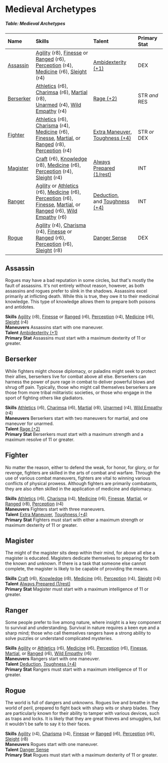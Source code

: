 # Medieval Archetypes

##### Table: Medieval Archetypes
| Name | Skills | Talent | Primary Stat |
|:-|:-|:-|:-|
| [Assassin](#assassin) | [Agility](/Basic/PHB.md#agility-dex) (r8), [Finesse](/Basic/PHB.md#finesse-dex) or [Ranged](/Basic/PHB.md#ranged-dex) (r6),<br/>[Perception](/Basic/PHB.md#perception-dex) (r4), [Medicine](/Basic/PHB.md#medicine-int) (r6), [Sleight](/Basic/PHB.md#sleight-dex) (r4) | [Ambidexterity (+1)](/Basic/Talents.md#ambidexterity) | DEX |
| [Berserker](#berserker) | [Athletics](/Basic/PHB.md#athletics-str) (r6), [Charimsa](/Basic/PHB.md#charisma-res) (r6), [Martial](/Basic/PHB.md#martial-dex) (r8),<br/>[Unarmed](/Basic/PHB.md#unarmed-dex) (r4), [Wild Empathy](/Basic/PHB.md#wild-empathy-res) (r4) | [Rage (+2)](/Basic/Talents.md#rage) | STR *and* RES |
| [Fighter](#fighter) | [Athletics](/Basic/PHB.md#athletics-str) (r6), [Charisma](/Basic/PHB.md#charisma-res) (r4), [Medicine](/Basic/PHB.md#medicine-int) (r6),<br/>[Finesse](/Basic/PHB.md#finesse-dex), [Martial](/Basic/PHB.md#martial-dex), or [Ranged](/Basic/PHB.md#ranged-dex) (r8), [Perception](/Basic/PHB.md#perception-dex) (r4) | [Extra Maneuver](/Basic/Talents.md#extra-maneuver),<br/>[Toughness (+4)](/Basic/Talents.md#toughness) | STR *or* DEX |
| [Magister](#magister) | [Craft](/Basic/PHB.md#craft-int) (r6), [Knowledge](/Basic/PHB.md#knowledge-int) (r8), [Medicine](/Basic/PHB.md#medicine-int) (r6),<br/>[Perception](/Basic/PHB.md#perception-dex) (r4), [Sleight](/Basic/PHB.md#sleight-dex) (r4) | [Always Prepared (1/rest)](/Basic/Talents.md#always-prepared) | INT |
| [Ranger](#ranger) | [Agility](/Basic/PHB.md#agility-dex) or [Athletics](/Basic/PHB.md#athletics-str) (r6), [Medicine](/Basic/PHB.md#medicine-int) (r6), [Perception](/Basic/PHB.md#perception-dex) (r6),<br/>[Finesse](/Basic/PHB.md#finesse-dex), [Martial](/Basic/PHB.md#martial-dex), or [Ranged](/Basic/PHB.md#ranged-dex) (r6), [Wild Empathy](/Basic/PHB.md#wild-empathy-res) (r6) | [Deduction](/Basic/Talents.md#deduction),<br/>and [Toughness (+4)](/Basic/Talents.md#toughness) | INT |
| [Rogue](#rogue) | [Agility](/Basic/PHB.md#agility-dex) (r4), [Charisma](/Basic/PHB.md#charisma-res) (r4), [Finesse](/Basic/PHB.md#finesse-dex) or [Ranged](/Basic/PHB.md#ranged-dex) (r6),<br/>[Perception](/Basic/PHB.md#perception-dex) (r6), [Sleight](/Basic/PHB.md#sleight-dex) (r8) | [Danger Sense](/Basic/Talents.md#danger-sense) | DEX |

## Assassin

Rogues may have a bad reputation in some circles, but that's mostly the fault of assassins. It's not entirely without reason, however, as both assassins and rogues prefer to slink in the shadows. Assassins excel primarily at inflicting death. While this is true, they owe it to their medicinal knowledge. This type of knowledge allows them to prepare both poisons and antidotes.

**Skills** [Agility](/Basic/PHB.md#agility-dex) (r8), [Finesse](/Basic/PHB.md#finesse-dex) or [Ranged](/Basic/PHB.md#ranged-dex) (r6), [Perception](/Basic/PHB.md#perception-dex) (r4), [Medicine](/Basic/PHB.md#medicine-int) (r6), [Sleight](/Basic/PHB.md#sleight-dex) (r4)  
**Maneuvers** Assassins start with one maneuver.  
**Talent** [Ambidexterity (+1)](/Basic/Talents.md#ambidexterity)  
**Primary Stat** Assassins must start with a maximum dexterity of 11 or greater.

## Berserker

While fighters might choose diplomacy, or paladins might seek to protect their allies, berserkers live for combat above all else. Berserkers can harness the power of pure rage in combat to deliver powerful blows and shrug off pain. Typically, those who might call themselves berserkers are those from more tribal militaristic societies, or those who engage in the sport of fighting others like gladiators.

**Skills** [Athletics](/Basic/PHB.md#athletics-str) (r6), [Charimsa](/Basic/PHB.md#charisma-res) (r6), [Martial](/Basic/PHB.md#martial-dex) (r8), [Unarmed](/Basic/PHB.md#unarmed-dex) (r4), [Wild Empathy](/Basic/PHB.md#wild-empathy-res) (r4)  
**Maneuvers** Berserkers start with two maneuvers for martial, and one maneuver for unarmed.  
**Talent** [Rage (+2)](/Basic/Talents.md#rage)  
**Primary Stat** Berserkers must start with a maximum strength and a maximum resolve of 11 or greater.

## Fighter

No matter the reason, either to defend the weak, for honor, for glory, or for revenge, fighters are skilled in the arts of combat and warfare. Through the use of various combat maneuvers, fighters are vital to winning various conflicts of physical prowess. Although fighters are primarily combatants, they are also often skilled in the application of medicine and diplomacy.

**Skills** [Athletics](/Basic/PHB.md#athletics-str) (r6), [Charisma](/Basic/PHB.md#charisma-res) (r4), [Medicine](/Basic/PHB.md#medicine-int) (r6), [Finesse](/Basic/PHB.md#finesse-dex), [Martial](/Basic/PHB.md#martial-dex), or [Ranged](/Basic/PHB.md#ranged-dex) (r8), [Perception](/Basic/PHB.md#perception-dex) (r4)  
**Maneuvers** Fighters start with three maneuvers.  
**Talent** [Extra Maneuver](/Basic/Talents.md#extra-maneuver), [Toughness (+4)](/Basic/Talents.md#toughness)  
**Primary Stat** Fighters must start with either a maximum strength or maximum dexterity of 11 or greater.

## Magister

The might of the magister sits deep within their mind, for above all else a magister is educated. Magisters dedicate themselves to preparing for both the known and unknown. If there is a task that someone else cannot complete, the magister is likely to be capable of providing the means.

**Skills** [Craft](/Basic/PHB.md#craft-int) (r6), [Knowledge](/Basic/PHB.md#knowledge-int) (r8), [Medicine](/Basic/PHB.md#medicine-int) (r6), [Perception](/Basic/PHB.md#perception-dex) (r4), [Sleight](/Basic/PHB.md#sleight-dex) (r4)  
**Talent** [Always Prepared (1/rest)](/Basic/Talents.md#always-prepared)  
**Primary Stat** Magister must start with a maximum intelligence of 11 or greater.

## Ranger

Some people prefer to live among nature, where insight is a key component to survival and understanding. Survival in nature requires a keen eye and a sharp mind; those who call themselves rangers have a strong ability to solve puzzles or understand complicated mysteries.

**Skills** [Agility](/Basic/PHB.md#agility-dex) or [Athletics](/Basic/PHB.md#athletics-str) (r6), [Medicine](/Basic/PHB.md#medicine-int) (r6), [Perception](/Basic/PHB.md#perception-dex) (r6), [Finesse](/Basic/PHB.md#finesse-dex), [Martial](/Basic/PHB.md#martial-dex), or [Ranged](/Basic/PHB.md#ranged-dex) (r6), [Wild Empathy](/Basic/PHB.md#wild-empathy-res) (r6)  
**Maneuvers** Rangers start with one maneuver.  
**Talent** [Deduction](/Basic/Talents.md#deduction), [Toughness (+4)](/Basic/Talents.md#toughness)  
**Primary Stat** Rangers must start with a maximum intelligence of 11 or greater.

## Rogue

The world is full of dangers and unknowns. Rogues live and breathe in the world of peril, prepared to fight back with sharp wits or sharp blades. They are particularly known for their ability to tamper with various devices, such as traps and locks. It is likely that they are great thieves and smugglers, but it wouldn't be safe to say it to their faces.

**Skills** [Agility](/Basic/PHB.md#agility-dex) (r4), [Charisma](/Basic/PHB.md#charisma-res) (r4), [Finesse](/Basic/PHB.md#finesse-dex) or [Ranged](/Basic/PHB.md#ranged-dex) (r6), [Perception](/Basic/PHB.md#perception-dex) (r6), [Sleight](/Basic/PHB.md#sleight-dex) (r8)  
**Maneuvers** Rogues start with one maneuver.  
**Talent** [Danger Sense](/Basic/Talents.md#danger-sense)  
**Primary Stat** Rogues must start with a maximum dexterity of 11 or greater.
